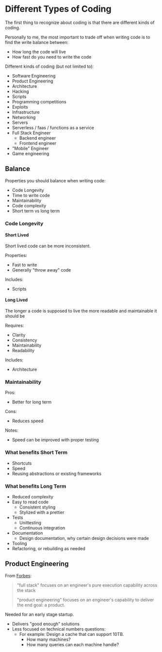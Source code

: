 # Different Types of Coding

The first thing to recognize about coding is that there are different kinds of coding.

Personally to me, the most important to trade off when writing code is to find the write balance between:

* How long the code will live
* How fast do you need to write the code

Different kinds of coding \(but not limited to\):

* Software Engineering
* Product Engineering
* Architecture
* Hacking
* Scripts
* Programming competitions
* Exploits
* Infrastructure
* Networking
* Servers
* Serverless / faas / functions as a service
* Full Stack Engineer
  * Backend engineer
  * Frontend engineer
* "Mobile" Engineer
* Game engineering

## Balance

Properties you should balance when writing code:

* Code Longevity
* Time to write code
* Maintainability
* Code complexity
* Short term vs long term

### Code Longevity

#### Short Lived

Short lived code can be more inconsistent.

Properties:

* Fast to write
* Generally "throw away" code

Includes:

* Scripts

#### Long Lived

The longer a code is supposed to live the more readable and maintainable it should be

Requires:

* Clarity
* Consistency
* Maintainability
* Readability

Includes:

* Architecture

### Maintainability

Pros:

* Better for long term

Cons:

* Reduces speed

Notes:

* Speed can be improved with proper testing

### What benefits Short Term

* Shortcuts
* Speed
* Reusing abstractions or existing frameworks

### What benefits Long Term

* Reduced complexity
* Easy to read code
  * Consistent styling
  * Stylized with a prettier
* Tests
  * Unittesting
  * Continuous integration
* Documentation
  * Design documentation, why certain design decisions were made
* Tooling
* Refactoring, or rebuilding as needed

## Product Engineering

From [Forbes](https://www.forbes.com/sites/quora/2017/09/06/how-is-a-product-engineer-different-from-a-full-stack-engineer/#5d7b526a26e7):

> "full stack" focuses on an engineer's pure execution capability across the stack
>
> "product engineering" focuses on an engineer's capability to deliver the end goal: a product.

Needed for an early stage startup.

* Delivers "good enough" solutions
* Less focused on technical numbers questions:
  * For example: Design a cache that can support 10TB.
    * How many machines?
    * How many queries can each machine handle?

